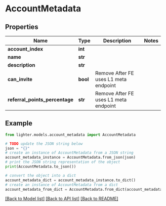# AccountMetadata


## Properties

Name | Type | Description | Notes
------------ | ------------- | ------------- | -------------
**account_index** | **int** |  | 
**name** | **str** |  | 
**description** | **str** |  | 
**can_invite** | **bool** |  Remove After FE uses L1 meta endpoint | 
**referral_points_percentage** | **str** |  Remove After FE uses L1 meta endpoint | 

## Example

```python
from lighter.models.account_metadata import AccountMetadata

# TODO update the JSON string below
json = "{}"
# create an instance of AccountMetadata from a JSON string
account_metadata_instance = AccountMetadata.from_json(json)
# print the JSON string representation of the object
print(AccountMetadata.to_json())

# convert the object into a dict
account_metadata_dict = account_metadata_instance.to_dict()
# create an instance of AccountMetadata from a dict
account_metadata_from_dict = AccountMetadata.from_dict(account_metadata_dict)
```
[[Back to Model list]](../README.md#documentation-for-models) [[Back to API list]](../README.md#documentation-for-api-endpoints) [[Back to README]](../README.md)


